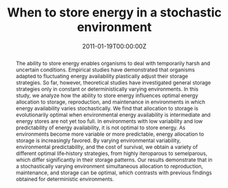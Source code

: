 ---
abstract: The ability to store energy enables organisms to deal with temporarily harsh and uncertain conditions. Empirical studies have demonstrated that organisms adapted to fluctuating energy availability plastically adjust their storage strategies. So far, however, theoretical studies have investigated general storage strategies only in constant or deterministically varying environments. In this study, we analyze how the ability to store energy influences optimal energy allocation to storage, reproduction, and maintenance in environments in which energy availability varies stochastically. We find that allocation to storage is evolutionarily optimal when environmental energy availability is intermediate and energy stores are not yet too full. In environments with low variability and low predictability of energy availability, it is not optimal to store energy. As environments become more variable or more predictable, energy allocation to storage is increasingly favored. By varying environmental variability, environmental predictability, and the cost of survival, we obtain a variety of different optimal life‐history strategies, from highly iteroparous to semelparous, which differ significantly in their storage patterns. Our results demonstrate that in a stochastically varying environment simultaneous allocation to reproduction, maintenance, and storage can be optimal, which contrasts with previous findings obtained for deterministic environments.
authors:
- Barbara Fischer
- Ulf Dieckmann
- Barbara Taborsky
date: "2011-01-19T00:00:00Z"
doi: ""
featured: false
image:
  caption: ''
  focal_point: ""
  preview_only: false
projects: []
publication: 'Evolution 65: 1221-1232'
publication_short: ""
publication_types:
- "2"
publishDate: "2011-01-19T00:00:00Z"
slides: 
summary: 
tags:
- Source Themes
title: When to store energy in a stochastic environment
links:
- name: URL
  url: https://onlinelibrary.wiley.com/doi/full/10.1111/j.1558-5646.2010.01198.x
url_pdf: ''
url_code: ''
url_dataset: ''
url_poster: ''
url_project: ''
url_slides: ''
url_source: ''
url_video: ''
---
